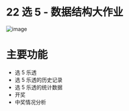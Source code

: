 # 22 选 5 - 数据结构大作业

![image](https://github.com/OXeu/5in22/assets/36541432/0d0268fe-051a-4979-b80b-80e2ed22f692)

# 主要功能
- 选 5 乐透
- 选 5 乐透的历史记录
- 选 5 乐透的统计数据
- 开奖
- 中奖情况分析
